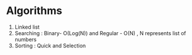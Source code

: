 # Algorithms
1. Linked list
2. Searching : Binary- O(Log(N)) and Regular - O(N) , N represents list of numbers
3. Sorting : Quick and Selection
